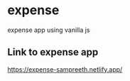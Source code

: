 # expense
expense app using vanilla js

## Link to expense app
https://expense-sampreeth.netlify.app/
